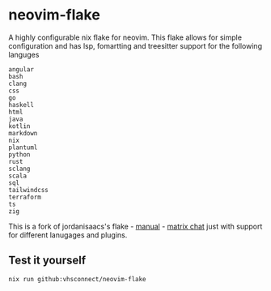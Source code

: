 # neovim-flake

A highly configurable nix flake for neovim. This flake allows for simple configuration and has lsp, fomartting and treesitter support for the following languges

```
angular
bash
clang
css
go
haskell
html
java
kotlin
markdown
nix
plantuml
python
rust
sclang
scala
sql
tailwindcss
terraform
ts
zig
```

This is a fork of jordanisaacs's flake - [manual](https://jordanisaacs.github.io/neovim-flake/) - [matrix chat](https://matrix.to/#/#neovim-flake:matrix.org) just with support for different lanugages and plugins.

## Test it yourself

```
nix run github:vhsconnect/neovim-flake
```
